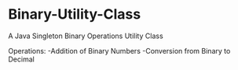 # Binary-Utility-Class
A Java Singleton Binary Operations Utility Class

Operations:
-Addition of Binary Numbers
-Conversion from Binary to Decimal
